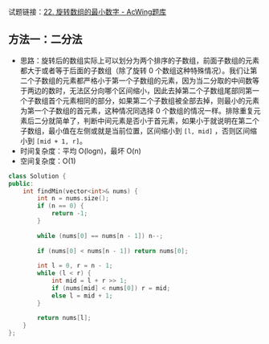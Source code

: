 试题链接：[22. 旋转数组的最小数字 - AcWing题库](https://www.acwing.com/problem/content/description/20/)

## 方法一：二分法

- 思路：旋转后的数组实际上可以划分为两个排序的子数组，前面子数组的元素都大于或者等于后面的子数组（除了旋转 0 个数组这种特殊情况）。我们让第二个子数组的元素都严格小于第一个子数组的元素，因为当二分取的中间数等于两边的数时，无法区分向哪个区间缩小，因此去掉第二个子数组尾部同第一个子数组首个元素相同的部分，如果第二个子数组被全部去掉，则最小的元素为第一个子数组的首元素，这种情况同选择 0 个数组的情况一样。排除重复元素后二分就简单了，判断中间元素是否小于首元素，如果小于就说明在第二个子数组，最小值在左侧或就是当前位置，区间缩小到 `[l, mid]` ，否则区间缩小到 `[mid + 1, r]`。
- 时间复杂度：平均 O(logn)，最坏 O(n)
- 空间复杂度：O(1)

```cpp
class Solution {
public:
    int findMin(vector<int>& nums) {
        int n = nums.size();
        if (n == 0) {
            return -1;
        }
        
        while (nums[0] == nums[n - 1]) n--;
        
        if (nums[0] < nums[n - 1]) return nums[0];
        
        int l = 0, r = n - 1;
        while (l < r) {
            int mid = l + r >> 1;
            if (nums[mid] < nums[0]) r = mid;
            else l = mid + 1;
        }
        
        return nums[l];
    }
};
```
